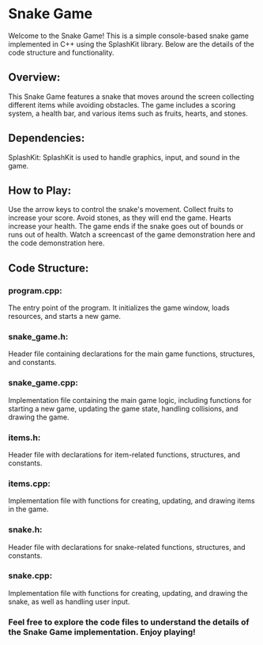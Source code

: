 # Snake Game
Welcome to the Snake Game! This is a simple console-based snake game implemented in C++ using the SplashKit library. Below are the details of the code structure and functionality.

## Overview: 
This Snake Game features a snake that moves around the screen collecting different items while avoiding obstacles. The game includes a scoring system, a health bar, and various items such as fruits, hearts, and stones.

## Dependencies: 
SplashKit: SplashKit is used to handle graphics, input, and sound in the game.

## How to Play: 
Use the arrow keys to control the snake's movement.
Collect fruits to increase your score.
Avoid stones, as they will end the game.
Hearts increase your health.
The game ends if the snake goes out of bounds or runs out of health.
Watch a screencast of the game demonstration here and the code demonstration here.

## Code Structure: 

### program.cpp:
The entry point of the program. It initializes the game window, loads resources, and starts a new game.

### snake_game.h:
Header file containing declarations for the main game functions, structures, and constants.

### snake_game.cpp:
Implementation file containing the main game logic, including functions for starting a new game, updating the game state, handling collisions, and drawing the game.

### items.h:
Header file with declarations for item-related functions, structures, and constants.

### items.cpp:
Implementation file with functions for creating, updating, and drawing items in the game.

### snake.h:
Header file with declarations for snake-related functions, structures, and constants.

### snake.cpp:
Implementation file with functions for creating, updating, and drawing the snake, as well as handling user input.

### Feel free to explore the code files to understand the details of the Snake Game implementation. Enjoy playing!

